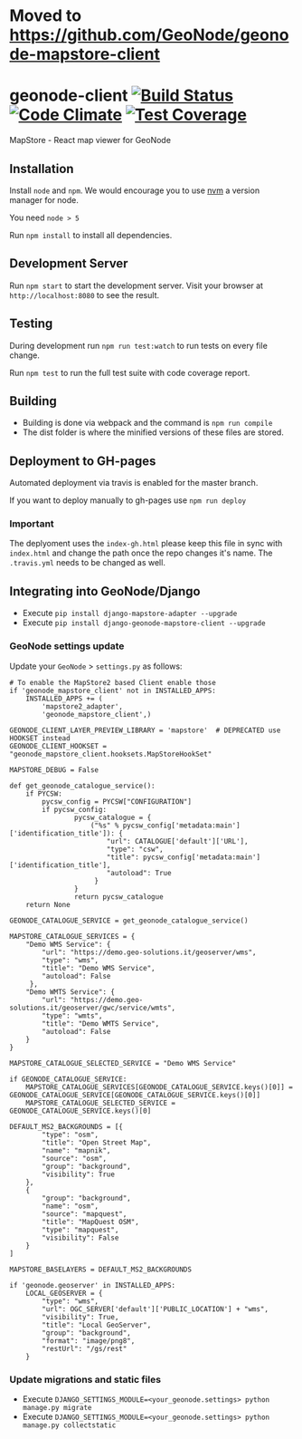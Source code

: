# Moved to https://github.com/GeoNode/geonode-mapstore-client

# geonode-client [![Build Status](https://travis-ci.org/GeoNode/geonode-mapstore-client.svg?branch=master)](https://travis-ci.org/GeoNode/geonode-mapstore-client) [![Code Climate](https://codeclimate.com/github/GeoNode/geonode-viewer/badges/gpa.svg)](https://codeclimate.com/github/GeoNode/geonode-viewer) [![Test Coverage](https://codecov.io/gh/GeoNode/geonode/branch/master/graph/badge.svg)](https://codecov.io/gh/GeoNode/geonode/branch/master)

MapStore - React map viewer for GeoNode

## Installation

Install `node` and `npm`. We would encourage you to use [nvm](https://github.com/creationix/nvm) a version manager for node.

You need `node > 5`

Run `npm install` to install all dependencies.

## Development Server

Run `npm start` to start the development server. Visit your browser at `http://localhost:8080` to see the result.

## Testing

During development run `npm run test:watch` to run tests on every file change.  

Run `npm test` to run the full test suite with code coverage report.  

## Building

- Building is done via webpack and the command is `npm run compile`  
- The dist folder is where the minified versions of these files are stored.  

## Deployment to GH-pages

Automated deployment via travis is enabled for the master branch.

If you want to deploy manually to gh-pages use `npm run deploy`

### Important
The deplyoment uses the `index-gh.html` please keep this file in sync with `index.html` and change the path once the repo changes it's name. The `.travis.yml` needs to be changed as well.

## Integrating into GeoNode/Django

- Execute `pip install django-mapstore-adapter --upgrade`
- Execute `pip install django-geonode-mapstore-client --upgrade`

### GeoNode settings update
Update your `GeoNode` > `settings.py` as follows:

```
# To enable the MapStore2 based Client enable those
if 'geonode_mapstore_client' not in INSTALLED_APPS:
    INSTALLED_APPS += (
        'mapstore2_adapter',
        'geonode_mapstore_client',)

GEONODE_CLIENT_LAYER_PREVIEW_LIBRARY = 'mapstore'  # DEPRECATED use HOOKSET instead
GEONODE_CLIENT_HOOKSET = "geonode_mapstore_client.hooksets.MapStoreHookSet"

MAPSTORE_DEBUG = False

def get_geonode_catalogue_service():
    if PYCSW:
        pycsw_config = PYCSW["CONFIGURATION"]
        if pycsw_config:
                pycsw_catalogue = {
                    ("%s" % pycsw_config['metadata:main']['identification_title']): {
                        "url": CATALOGUE['default']['URL'],
                        "type": "csw",
                        "title": pycsw_config['metadata:main']['identification_title'],
                        "autoload": True
                     }
                }
                return pycsw_catalogue
    return None

GEONODE_CATALOGUE_SERVICE = get_geonode_catalogue_service()

MAPSTORE_CATALOGUE_SERVICES = {
    "Demo WMS Service": {
        "url": "https://demo.geo-solutions.it/geoserver/wms",
        "type": "wms",
        "title": "Demo WMS Service",
        "autoload": False
     },
    "Demo WMTS Service": {
        "url": "https://demo.geo-solutions.it/geoserver/gwc/service/wmts",
        "type": "wmts",
        "title": "Demo WMTS Service",
        "autoload": False
    }
}

MAPSTORE_CATALOGUE_SELECTED_SERVICE = "Demo WMS Service"

if GEONODE_CATALOGUE_SERVICE:
    MAPSTORE_CATALOGUE_SERVICES[GEONODE_CATALOGUE_SERVICE.keys()[0]] = GEONODE_CATALOGUE_SERVICE[GEONODE_CATALOGUE_SERVICE.keys()[0]]
    MAPSTORE_CATALOGUE_SELECTED_SERVICE = GEONODE_CATALOGUE_SERVICE.keys()[0]

DEFAULT_MS2_BACKGROUNDS = [{
        "type": "osm",
        "title": "Open Street Map",
        "name": "mapnik",
        "source": "osm",
        "group": "background",
        "visibility": True
    },
    {
        "group": "background",
        "name": "osm",
        "source": "mapquest",
        "title": "MapQuest OSM",
        "type": "mapquest",
        "visibility": False
    }
]

MAPSTORE_BASELAYERS = DEFAULT_MS2_BACKGROUNDS

if 'geonode.geoserver' in INSTALLED_APPS:
    LOCAL_GEOSERVER = {
        "type": "wms",
        "url": OGC_SERVER['default']['PUBLIC_LOCATION'] + "wms",
        "visibility": True,
        "title": "Local GeoServer",
        "group": "background",
        "format": "image/png8",
        "restUrl": "/gs/rest"
    }
```

### Update migrations and static files

- Execute `DJANGO_SETTINGS_MODULE=<your_geonode.settings> python manage.py migrate`
- Execute `DJANGO_SETTINGS_MODULE=<your_geonode.settings> python manage.py collectstatic`
